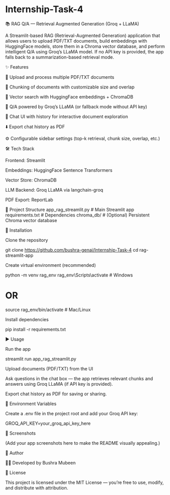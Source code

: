 # Internship-Task-4
📚 RAG Q/A — Retrieval Augmented Generation (Groq + LLaMA)

A Streamlit-based RAG (Retrieval-Augmented Generation) application that allows users to upload PDF/TXT documents, build embeddings with HuggingFace models, store them in a Chroma vector database, and perform intelligent Q/A using Groq’s LLaMA model.
If no API key is provided, the app falls back to a summarization-based retrieval mode.

✨ Features

📂 Upload and process multiple PDF/TXT documents

🧩 Chunking of documents with customizable size and overlap

🔎 Vector search with HuggingFace embeddings + ChromaDB

🤖 Q/A powered by Groq’s LLaMA (or fallback mode without API key)

💬 Chat UI with history for interactive document exploration

⬇️ Export chat history as PDF

⚙️ Configurable sidebar settings (top-k retrieval, chunk size, overlap, etc.)

🛠️ Tech Stack

Frontend: Streamlit

Embeddings: HuggingFace Sentence Transformers

Vector Store: ChromaDB

LLM Backend: Groq LLaMA
 via langchain-groq

PDF Export: ReportLab

📂 Project Structure
app_rag_streamlit.py   # Main Streamlit app
requirements.txt       # Dependencies
chroma_db/             # (Optional) Persistent Chroma vector database

🚀 Installation

Clone the repository

git clone https://github.com/bushra-genai/Internship-Task-4
cd rag-streamlit-app


Create virtual environment (recommended)

python -m venv rag_env
rag_env\Scripts\activate   # Windows
# OR
source rag_env/bin/activate   # Mac/Linux


Install dependencies

pip install -r requirements.txt

▶️ Usage

Run the app

streamlit run app_rag_streamlit.py


Upload documents (PDF/TXT) from the UI

Ask questions in the chat box — the app retrieves relevant chunks and answers using Groq LLaMA (if API key is provided).

Export chat history as PDF for saving or sharing.

🔑 Environment Variables

Create a .env file in the project root and add your Groq API key:

GROQ_API_KEY=your_groq_api_key_here

📸 Screenshots

(Add your app screenshots here to make the README visually appealing.)

🙌 Author

👩‍💻 Developed by Bushra Mubeen

📜 License

This project is licensed under the MIT License — you’re free to use, modify, and distribute with attribution.
